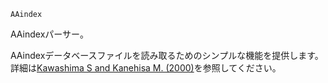 ```
AAindex
```

AAindexパーサー。

AAindexデータベースファイルを読み取るためのシンプルな機能を提供します。詳細は[Kawashima S and Kanehisa M. (2000)](https://dx.doi.org/10.1093%2Fnar%2F28.1.374)を参照してください。
